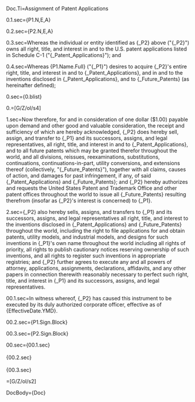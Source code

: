 Doc.Ti=Assignment of Patent Applications

0.1.sec={P1.N,E,A}	

0.2.sec={P2.N,E,A}

0.3.sec=Whereas the individual or entity identified as {_P2} above ("{_P2}") owns all right, title, and interest in and to the U.S. patent applications listed in Schedule C-1 ("{_Patent_Applications}"); and

0.4.sec=Whereas {P1.Name.Full} ("{_P1}") desires to acquire {_P2}'s entire right, title, and interest in and to {_Patent_Applications}, and in and to the inventions disclosed in {_Patent_Applications}, and to {_Future_Patents} (as hereinafter defined);

0.sec={0.blist}

0.=[G/Z/ol/s4]

1.sec=Now therefore, for and in consideration of one dollar ($1.00) payable upon demand and other good and valuable consideration, the receipt and sufficiency of which are hereby acknowledged, {_P2} does hereby sell, assign, and transfer to {_P1} and its successors, assigns, and legal representatives, all right, title, and interest in and to {_Patent_Applications}, and to all future patents which may be granted therefor throughout the world, and all divisions, reissues, reexaminations, substitutions, continuations, continuations-in-part, utility conversions, and extensions thereof (collectively, "{_Future_Patents}"), together with all claims, causes of action, and damages for past infringement, if any, of said {_Patent_Applications} and {_Future_Patents}; and {_P2} hereby authorizes and requests the United States Patent and Trademark Office and other patent offices throughout the world to issue all {_Future_Patents} resulting therefrom (insofar as {_P2}'s interest is concerned) to {_P1}.

2.sec={_P2} also hereby sells, assigns, and transfers to {_P1} and its successors, assigns, and legal representatives all right, title, and interest to the inventions disclosed in {_Patent_Applications} and {_Future_Patents} throughout the world, including the right to file applications for and obtain patents, utility models, and industrial models, and designs for such inventions in {_P1}'s own name throughout the world including all rights of priority, all rights to publish cautionary notices reserving ownership of such inventions, and all rights to register such inventions in appropriate registries; and {_P2} further agrees to execute any and all powers of attorney, applications, assignments, declarations, affidavits, and any other papers in connection therewith reasonably necessary to perfect such right, title, and interest in {_P1} and its successors, assigns, and legal representatives.
 
00.1.sec=In witness whereof, {_P2} has caused this instrument to be executed by its duly authorized corporate officer, effective as of {EffectiveDate.YMD}.

00.2.sec={P1.Sign.Block}

00.3.sec={P2.Sign.Block}

00.sec={00.1.sec}<br><br>{00.2.sec}<br><br>{00.3.sec}

=[G/Z/ol/s2]

DocBody={Doc}
